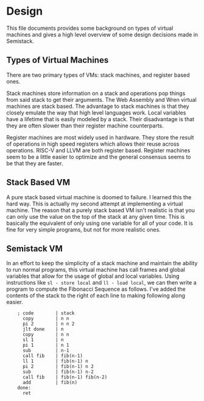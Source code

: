 # Design

This file documents provides some background on types of virtual machines and gives a high level overview of some design decisions made in Semistack.

## Types of Virtual Machines

There are two primary types of VMs: stack machines, and register based ones.

Stack machines store information on a stack and operations pop things from said stack to get their arguments. The Web Assembly and Wren virtual machines are stack based. The advantage to stack machines is that they closely emulate the way that high level languages work. Local variables have a lifetime that is easily modeled by a stack. Their disadvantage is that they are often slower than their register machine counterparts.

Register machines are most widely used in hardware. They store the result of operations in high speed registers which allows their reuse across operations. RISC-V and LLVM are both register based. Register machines seem to be a little easier to optimize and the general consensus seems to be that they are faster.

## Stack Based VM

A pure stack based virtual machine is doomed to failure. I learned this the hard way. This is actually my second attempt at implementing a virtual machine. The reason that a purely stack based VM isn't realistic is that you can only use the value on the top of the stack at any given time. This is basically the equivalent of only using one variable for all of your code. It is fine for very simple programs, but not for more realistic ones.

## Semistack VM

In an effort to keep the simplicity of a stack machine and maintain the ability to run normal programs, this virtual machine has call frames and global variables that allow for the usage of global and local variables. Using instructions like `sl - store local` and `ll - load local`, we can then write a program to compute the Fibonacci Sequence as follows. I've added the contents of the stack to the right of each line to making following along easier.

```assembly
    ; code        | stack
      copy        | n n
      pi 2        | n n 2
      jlt done    | n
      copy        | n n
      sl 1        | n
      pi 1        | n 1
      sub         | n-1
      call fib    | fib(n-1)
      ll 1        | fib(n-1) n
      pi 2        | fib(n-1) n 2
      sub         | fib(n-1) n-2
      call fib    | fib(n-1) fib(n-2)
      add         | fib(n)
    done:
      ret
```

